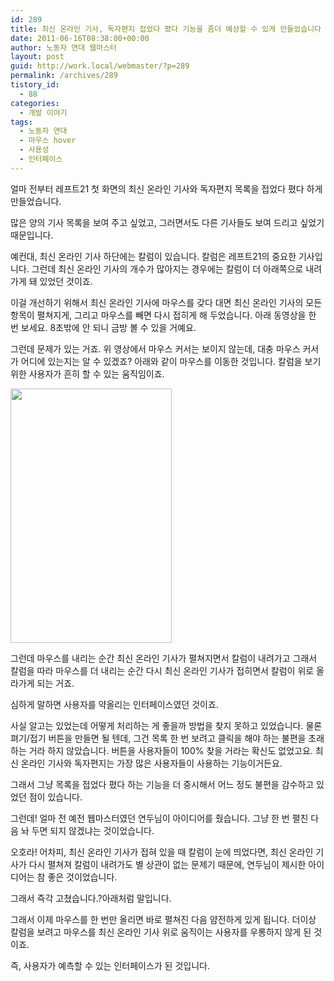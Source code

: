 ```yaml
---
id: 289
title: 최신 온라인 기사, 독자편지 접었다 폈다 기능을 좀더 예상할 수 있게 만들었습니다
date: 2011-06-16T08:38:00+00:00
author: 노동자 연대 웹마스터
layout: post
guid: http://work.local/webmaster/?p=289
permalink: /archives/289
tistory_id:
  - 88
categories:
  - 개발 이야기
tags:
  - 노동자 연대
  - 마우스 hover
  - 사용성
  - 인터페이스
---
```

얼마 전부터 레프트21 첫 화면의 최신 온라인 기사와 독자편지 목록을 접었다 폈다 하게 만들었습니다.

많은 양의 기사 목록을 보여 주고 싶었고, 그러면서도 다른 기사들도 보여 드리고 싶었기 때문입니다.

예컨대, 최신 온라인 기사 하단에는 칼럼이 있습니다. 칼럼은 레프트21의 중요한 기사입니다. 그런데 최신 온라인 기사의 개수가 많아지는 경우에는 칼럼이 더 아래쪽으로 내려가게 돼 있었던 것이죠.

이걸 개선하기 위해서 최신 온라인 기사에 마우스를 갖다 대면 최신 온라인 기사의 모든 항목이 펼쳐지게, 그리고 마우스를 빼면 다시 접히게 해 두었습니다. 아래 동영상을 한 번 보세요. 8초밖에 안 되니 금방 볼 수 있을 거예요.



그런데 문제가 있는 거죠. 위 영상에서 마우스 커서는 보이지 않는데, 대충 마우스 커서가 어디에 있는지는 알 수 있겠죠? 아래와 같이 마우스를 이동한 것입니다. 칼럼을 보기 위한 사용자가 흔히 할 수 있는 움직임이죠.

<img class="aligncenter" alt="" src="http://work.local/webmaster/wp-content/uploads/1/cfile29.uf.197454394DF9BF54226699.png" width="258" height="407" />

그런데 마우스를 내리는 순간 최신 온라인 기사가 펼쳐지면서 칼럼이 내려가고 그래서 칼럼을 따라 마우스를 더 내리는 순간 다시 최신 온라인 기사가 접히면서 칼럼이 위로 올라가게 되는 거죠.

심하게 말하면 사용자를 약올리는 인터페이스였던 것이죠.

사실 알고는 있었는데 어떻게 처리하는 게 좋을까 방법을 찾지 못하고 있었습니다. 물론 펴기/접기 버튼을 만들면 될 텐데, 그건 목록 한 번 보려고 클릭을 해야 하는 불편을 초래하는 거라 하지 않았습니다. 버튼을 사용자들이 100% 찾을 거라는 확신도 없었고요. 최신 온라인 기사와 독자편지는 가장 많은 사용자들이 사용하는 기능이거든요.

그래서 그냥 목록을 접었다 폈다 하는 기능을 더 중시해서 어느 정도 불편을 감수하고 있었던 점이 있습니다.

그런데! 얼마 전 예전 웹마스터였던 연두님이 아이디어를 줬습니다. 그냥 한 번 펼친 다음 놔 두면 되지 않겠냐는 것이었습니다.

오호라! 어차피, 최신 온라인 기사가 접혀 있을 때 칼럼이 눈에 띄었다면, 최신 온라인 기사가 다시 펼쳐져 칼럼이 내려가도 별 상관이 없는 문제기 때문에, 연두님이 제시한 아이디어는 참 좋은 것이었습니다.

그래서 즉각 고쳤습니다.?아래처럼 말입니다.



<p style="text-align: left;">
  그래서 이제 마우스를 한 번만 올리면 바로 펼쳐진 다음 얌전하게 있게 됩니다. 더이상 칼럼을 보려고 마우스를 최신 온라인 기사 위로 움직이는 사용자를 우롱하지 않게 된 것이죠.
</p>

<p style="text-align: left;">
  즉, 사용자가 예측할 수 있는 인터페이스가 된 것입니다.
</p>